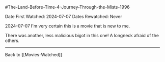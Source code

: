 #The-Land-Before-Time-4-Journey-Through-the-Mists-1996

Date First Watched:  2024-07-07
Dates Rewatched:  Never

2024-07-07
I'm very certain this is a movie that is new to me.

There was another, less malicious bigot in this one!  A longneck afraid of the others.

---
Back to [[Movies-Watched]]